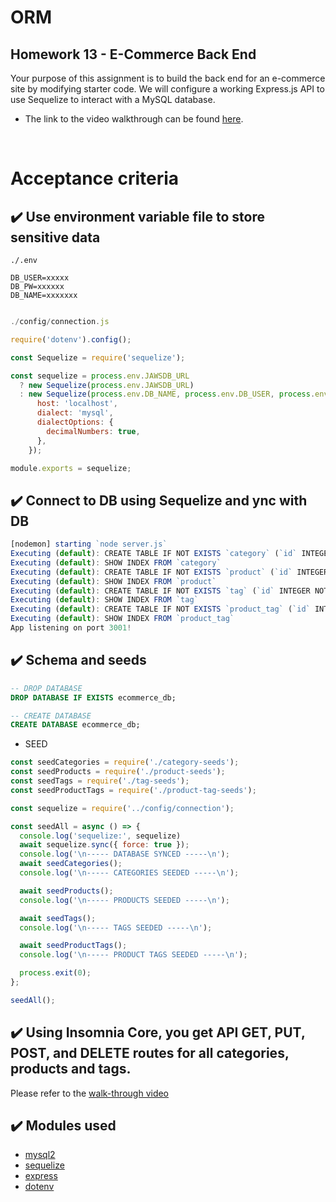 # ORM
## Homework 13 - E-Commerce Back End

Your purpose of this assignment is to build the back end for an e-commerce site by modifying starter code. We will configure a working Express.js API to use Sequelize to interact with a MySQL database. 

* The link to the video walkthrough can be found [here](https://drive.google.com/file/d/1D9dIf-WNXf8_SPyBBk4L2qEBiWTwTxaA/view).

<br />

# Acceptance criteria
## :heavy_check_mark: Use environment variable file to store sensitive data

```
./.env

DB_USER=xxxxx
DB_PW=xxxxxx
DB_NAME=xxxxxxx
```

```javascript

./config/connection.js

require('dotenv').config();

const Sequelize = require('sequelize');

const sequelize = process.env.JAWSDB_URL
  ? new Sequelize(process.env.JAWSDB_URL)
  : new Sequelize(process.env.DB_NAME, process.env.DB_USER, process.env.DB_PW, {
      host: 'localhost',
      dialect: 'mysql',
      dialectOptions: {
        decimalNumbers: true,
      },
    });

module.exports = sequelize;

```

## :heavy_check_mark: Connect to DB using Sequelize and ync with DB

```javascript
[nodemon] starting `node server.js`
Executing (default): CREATE TABLE IF NOT EXISTS `category` (`id` INTEGER NOT NULL auto_increment , `category_name` VARCHAR(255) NOT NULL, PRIMARY KEY (`id`)) ENGINE=InnoDB;
Executing (default): SHOW INDEX FROM `category`
Executing (default): CREATE TABLE IF NOT EXISTS `product` (`id` INTEGER NOT NULL auto_increment , `product_name` VARCHAR(255) NOT NULL, `price` DECIMAL(10,2) NOT NULL, `stock` INTEGER NOT NULL DEFAULT 10, `category_id` INTEGER, PRIMARY KEY (`id`), FOREIGN KEY (`category_id`) REFERENCES `category` (`id`) ON DELETE SET NULL ON UPDATE CASCADE) ENGINE=InnoDB;
Executing (default): SHOW INDEX FROM `product`
Executing (default): CREATE TABLE IF NOT EXISTS `tag` (`id` INTEGER NOT NULL auto_increment , `tag_name` VARCHAR(255), PRIMARY KEY (`id`)) ENGINE=InnoDB;
Executing (default): SHOW INDEX FROM `tag`
Executing (default): CREATE TABLE IF NOT EXISTS `product_tag` (`id` INTEGER NOT NULL auto_increment , `product_id` INTEGER, `tag_id` INTEGER, PRIMARY KEY (`id`), FOREIGN KEY (`product_id`) REFERENCES `product` (`id`) ON DELETE CASCADE ON UPDATE CASCADE, FOREIGN KEY (`tag_id`) REFERENCES `tag` (`id`) ON DELETE CASCADE ON UPDATE CASCADE) ENGINE=InnoDB;
Executing (default): SHOW INDEX FROM `product_tag`
App listening on port 3001!
```

## :heavy_check_mark: Schema and seeds

```sql
-- DROP DATABASE
DROP DATABASE IF EXISTS ecommerce_db;

-- CREATE DATABASE
CREATE DATABASE ecommerce_db;
```

* SEED
```javascript
const seedCategories = require('./category-seeds');
const seedProducts = require('./product-seeds');
const seedTags = require('./tag-seeds');
const seedProductTags = require('./product-tag-seeds');

const sequelize = require('../config/connection');

const seedAll = async () => {
  console.log('sequelize:', sequelize)
  await sequelize.sync({ force: true });
  console.log('\n----- DATABASE SYNCED -----\n');
  await seedCategories();
  console.log('\n----- CATEGORIES SEEDED -----\n');

  await seedProducts();
  console.log('\n----- PRODUCTS SEEDED -----\n');

  await seedTags();
  console.log('\n----- TAGS SEEDED -----\n');

  await seedProductTags();
  console.log('\n----- PRODUCT TAGS SEEDED -----\n');

  process.exit(0);
};

seedAll();
```

## :heavy_check_mark: Using Insomnia Core, you get API GET, PUT, POST, and DELETE routes for all categories, products and tags.

Please refer to the [walk-through video](https://drive.google.com/file/d/1D9dIf-WNXf8_SPyBBk4L2qEBiWTwTxaA/view)

## :heavy_check_mark: Modules used

* [mysql2](https://www.npmjs.com/package/mysql2)
* [sequelize](https://www.npmjs.com/package/sequelize)
* [express](https://www.npmjs.com/package/express)
* [dotenv](https://www.npmjs.com/package/dotenv)




